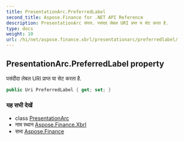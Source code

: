 ```yaml
---
title: PresentationArc.PreferredLabel
second_title: Aspose.Finance for .NET API Reference
description: PresentationArc संपत्त. पसंदद लेबल URI प्रप्त य सेट करत है.
type: docs
weight: 10
url: /hi/net/aspose.finance.xbrl/presentationarc/preferredlabel/
---
```

## PresentationArc.PreferredLabel property

पसंदीदा लेबल URI प्राप्त या सेट करता है.

```csharp
public Uri PreferredLabel { get; set; }
```

### यह सभी देखें

* class [PresentationArc](../)
* नाम स्थान [Aspose.Finance.Xbrl](../../presentationarc/)
* सभा [Aspose.Finance](../../../)


